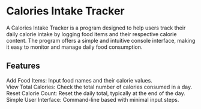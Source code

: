 <h1>Calories Intake Tracker</h1>
<p>A Calories Intake Tracker is a program designed to help users track their daily calorie intake by logging food items and their respective calorie content. The program offers a simple and intuitive console interface, making it easy to monitor and manage daily food consumption.</p>

<h2>Features</h2>
<p>Add Food Items: Input food names and their calorie values.<br>
View Total Calories: Check the total number of calories consumed in a day.<br>
Reset Calorie Count: Reset the daily total, typically at the end of the day.<br>
Simple User Interface: Command-line based with minimal input steps.</p>
